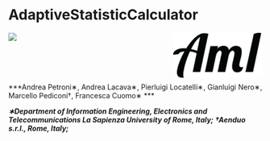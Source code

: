 # AdaptiveStatisticCalculator

<img align="left" src="https://www.uniroma1.it/sites/default/files/images/logo/sapienza-big.png"/>
<img align="right" src="./img/aml.png"/>
<br/><br/><br/><br/><br/>



***Andrea Petroni∗, Andrea Lacava∗, Pierluigi Locatelli∗, Gianluigi Nero∗, Marcello Pediconi†, Francesca Cuomo∗ ***

***∗Department of Information Engineering, Electronics and Telecommunications La Sapienza University of Rome, Italy; †Aenduo s.r.l., Rome, Italy;***
